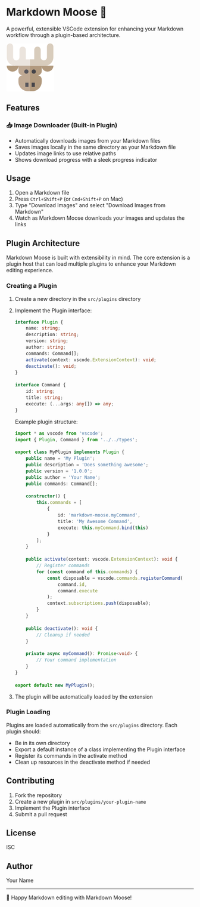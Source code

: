 # Markdown Moose 🦌

A powerful, extensible VSCode extension for enhancing your Markdown workflow through a plugin-based architecture.

![Markdown Moose Logo](icon.png)

## Features

### 📥 Image Downloader (Built-in Plugin)

- Automatically downloads images from your Markdown files
- Saves images locally in the same directory as your Markdown file
- Updates image links to use relative paths
- Shows download progress with a sleek progress indicator

## Usage

1. Open a Markdown file
2. Press `Ctrl+Shift+P` (or `Cmd+Shift+P` on Mac)
3. Type "Download Images" and select "Download Images from Markdown"
4. Watch as Markdown Moose downloads your images and updates the links

## Plugin Architecture

Markdown Moose is built with extensibility in mind. The core extension is a plugin host that can load multiple plugins to enhance your Markdown editing experience.

### Creating a Plugin

1. Create a new directory in the `src/plugins` directory
2. Implement the Plugin interface:

    ```typescript
    interface Plugin {
        name: string;
        description: string;
        version: string;
        author: string;
        commands: Command[];
        activate(context: vscode.ExtensionContext): void;
        deactivate(): void;
    }

    interface Command {
        id: string;
        title: string;
        execute: (...args: any[]) => any;
    }
    ```

    Example plugin structure:

    ```typescript
    import * as vscode from 'vscode';
    import { Plugin, Command } from '../../types';

    export class MyPlugin implements Plugin {
        public name = 'My Plugin';
        public description = 'Does something awesome';
        public version = '1.0.0';
        public author = 'Your Name';
        public commands: Command[];

        constructor() {
            this.commands = [
                {
                    id: 'markdown-moose.myCommand',
                    title: 'My Awesome Command',
                    execute: this.myCommand.bind(this)
                }
            ];
        }

        public activate(context: vscode.ExtensionContext): void {
            // Register commands
            for (const command of this.commands) {
                const disposable = vscode.commands.registerCommand(
                    command.id,
                    command.execute
                );
                context.subscriptions.push(disposable);
            }
        }

        public deactivate(): void {
            // Cleanup if needed
        }

        private async myCommand(): Promise<void> {
            // Your command implementation
        }
    }

    export default new MyPlugin();
    ```

3. The plugin will be automatically loaded by the extension

### Plugin Loading

Plugins are loaded automatically from the `src/plugins` directory. Each plugin should:

- Be in its own directory
- Export a default instance of a class implementing the Plugin interface
- Register its commands in the activate method
- Clean up resources in the deactivate method if needed

## Contributing

1. Fork the repository
2. Create a new plugin in `src/plugins/your-plugin-name`
3. Implement the Plugin interface
4. Submit a pull request

## License

ISC

## Author

Your Name

---

🦌 Happy Markdown editing with Markdown Moose!

